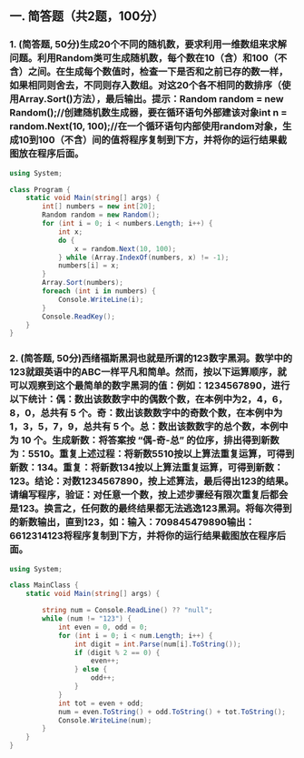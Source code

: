 ## 一. 简答题（共2题，100分）

### 1. (简答题, 50分)生成20个不同的随机数，要求利用一维数组来求解问题。利用Random类可生成随机数，每个数在10（含）和100（不含）之间。在生成每个数值时，检查一下是否和之前已存的数一样，如果相同则舍去，不同则存入数组。对这20个各不相同的数排序（使用Array.Sort()方法），最后输出。提示：Random random = new Random();//创建随机数生成器，要在循环语句外部建该对象int n = random.Next(10, 100);//在一个循环语句内部使用random对象，生成10到100（不含）间的值将程序复制到下方，并将你的运行结果截图放在程序后面。

```c#
using System;

class Program {
    static void Main(string[] args) {
        int[] numbers = new int[20];
        Random random = new Random();
        for (int i = 0; i < numbers.Length; i++) {
            int x;
            do {
                x = random.Next(10, 100);
            } while (Array.IndexOf(numbers, x) != -1);
            numbers[i] = x;
        }
        Array.Sort(numbers);
        foreach (int i in numbers) {
            Console.WriteLine(i);
        }
        Console.ReadKey();
    }
}
```



### 2. (简答题, 50分)西绪福斯黑洞也就是所谓的123数字黑洞。数学中的123就跟英语中的ABC一样平凡和简单。然而，按以下运算顺序，就可以观察到这个最简单的数字黑洞的值：例如：1234567890，进行以下统计：偶：数出该数数字中的偶数个数，在本例中为2，4，6，8，0，总共有 5 个。奇：数出该数数字中的奇数个数，在本例中为1，3，5，7，9，总共有 5 个。总：数出该数数字的总个数，本例中为 10 个。生成新数：将答案按 “偶-奇-总” 的位序，排出得到新数为：5510。重复上述过程：将新数5510按以上算法重复运算，可得到新数：134。重复：将新数134按以上算法重复运算，可得到新数：123。结论：对数1234567890，按上述算法，最后得出123的结果。请编写程序，验证：对任意一个数，按上述步骤经有限次重复后都会是123。换言之，任何数的最终结果都无法逃逸123黑洞。将每次得到的新数输出，直到123，如：输入：709845479890输出：6612314123将程序复制到下方，并将你的运行结果截图放在程序后面。

```c#
using System;

class MainClass {
    static void Main(string[] args) {

        string num = Console.ReadLine() ?? "null";
        while (num != "123") {
            int even = 0, odd = 0;
            for (int i = 0; i < num.Length; i++) {
                int digit = int.Parse(num[i].ToString());
                if (digit % 2 == 0) {
                    even++;
                } else {
                    odd++;
                }
            }
            int tot = even + odd;
            num = even.ToString() + odd.ToString() + tot.ToString();
            Console.WriteLine(num);
        }
    }
}
```

